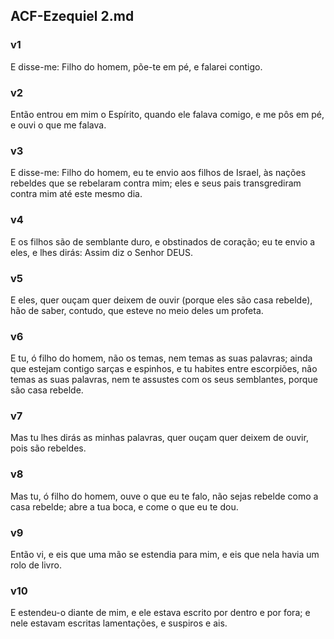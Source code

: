 ## ACF-Ezequiel 2.md
### v1
 E disse-me: Filho do homem, põe-te em pé, e falarei contigo.
### v2
 Então entrou em mim o Espírito, quando ele falava comigo, e me pôs em pé, e ouvi o que me falava.
### v3
 E disse-me: Filho do homem, eu te envio aos filhos de Israel, às nações rebeldes que se rebelaram contra mim; eles e seus pais transgrediram contra mim até este mesmo dia.
### v4
 E os filhos são de semblante duro, e obstinados de coração; eu te envio a eles, e lhes dirás: Assim diz o Senhor DEUS.
### v5
 E eles, quer ouçam quer deixem de ouvir (porque eles são casa rebelde), hão de saber, contudo, que esteve no meio deles um profeta.
### v6
 E tu, ó filho do homem, não os temas, nem temas as suas palavras; ainda que estejam contigo sarças e espinhos, e tu habites entre escorpiões, não temas as suas palavras, nem te assustes com os seus semblantes, porque são casa rebelde.
### v7
 Mas tu lhes dirás as minhas palavras, quer ouçam quer deixem de ouvir, pois são rebeldes.
### v8
 Mas tu, ó filho do homem, ouve o que eu te falo, não sejas rebelde como a casa rebelde; abre a tua boca, e come o que eu te dou.
### v9
 Então vi, e eis que uma mão se estendia para mim, e eis que nela havia um rolo de livro.
### v10
 E estendeu-o diante de mim, e ele estava escrito por dentro e por fora; e nele estavam escritas lamentações, e suspiros e ais.
